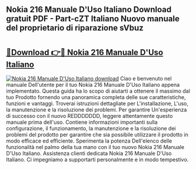 ## Nokia 216 Manuale D'Uso Italiano Download gratuit PDF - Part-cZT Italiano Nuovo manuale del proprietario di riparazione sVbuz

# <h2><a href="http://dfa9qcb.blite.top/?on=Nokia+216+Manuale+D%27Uso+Italiano">🔗Download 👉🔴 Nokia 216 Manuale D'Uso Italiano</a></h2>

[![Nokia 216 Manuale D'Uso Italiano download](https://i.imgur.com/lujVjoI.png)](http://dfa9qcb.blite.top/?on=Nokia+216+Manuale+D%27Uso+Italiano)
Ciao e benvenuto nel manuale Dell'utente per il tuo Nokia 216 Manuale D'Uso Italiano appena implementato. Questa guida ha lo scopo di aiutarti a ottenere il massimo dal tuo Prodotto fornendo una panoramica completa delle sue caratteristiche, funzioni e vantaggi. Troverai istruzioni dettagliate per L'installazione, L'uso, la manutenzione e la risoluzione dei problemi. Per garantire Un'esperienza di successo con il nuovo REDDDDDDD, leggere attentamente questo manuale prima dell'uso. Contiene informazioni importanti sulla configurazione, il funzionamento, la manutenzione e la risoluzione dei problemi del prodotto per garantire che sia possibile utilizzare il prodotto in modo efficace ed efficiente. Sperimenta la potenza Dell'elenco delle funzionalità nel palmo della tua mano con il tuo nuovo Nokia 216 Manuale D'Uso Italiano. Assistenza clienti dedicata Nokia 216 Manuale D'Uso Italiano. Ci impegniamo a supportarti personalmente e in modo tempestivo.
